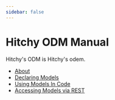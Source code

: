 ```yaml
---
sidebar: false
---
```


# Hitchy ODM Manual

Hitchy's ODM is Hitchy's odem.

* [About](introduction.md)
* [Declaring Models](guides/declaring-models.md)
* [Using Models In Code](guides/using-models-in-code.md)
* [Accessing Models via REST](guides/accessing-models-via-rest.md)
